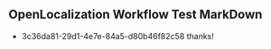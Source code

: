 ## OpenLocalization Workflow Test MarkDown
* 3c36da81-29d1-4e7e-84a5-d80b46f82c58 thanks!

<!--HONumber=Jul16_HO3-->


